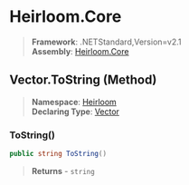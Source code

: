 # Heirloom.Core

> **Framework**: .NETStandard,Version=v2.1  
> **Assembly**: [Heirloom.Core][0]

## Vector.ToString (Method)

> **Namespace**: [Heirloom][0]  
> **Declaring Type**: [Vector][1]

### ToString()

```cs
public string ToString()
```

> **Returns** - `string`

[0]: ../../../Heirloom.Core.md
[1]: ../Vector.md
